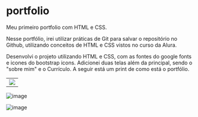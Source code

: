 # portfolio
Meu primeiro portfolio com HTML e CSS.

Nesse portfólio, irei  utilizar práticas de Git para salvar o repositório no Github, utilizando conceitos de HTML e CSS vistos no curso da Alura.

Desenvolvi o projeto utilizando HTML e CSS, com as fontes do google fonts e icones do bootstrap icons.
Adicionei duas telas além da principal, sendo o "sobre mim" e o Currículo. A seguir está um print de como está o portfólio.

<table><tr><td>
    <img src="[/images/logo.png](https://github.com/brunocmnz/portfolio/assets/117315412/bb78fb78-c34c-4be7-bd3d-81a3d925368b)" />
</td></tr></table>

![image](https://github.com/brunocmnz/portfolio/assets/117315412/53c18713-d9ad-413b-b475-a3d6268a1f91)

![image](https://github.com/brunocmnz/portfolio/assets/117315412/956a0745-5364-484b-b13c-42ae25adc04e)


